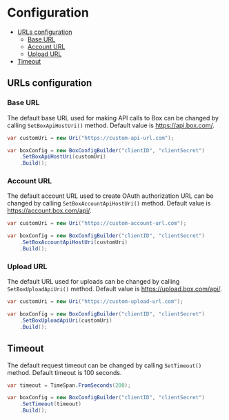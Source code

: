 Configuration
=============

- [URLs configuration](#urls-configuration)
  - [Base URL](#base-url)
  - [Account URL](#token-url)
  - [Upload URL](#upload-url)
- [Timeout](#timeout)

URLs configuration
------------------

### Base URL
The default base URL used for making API calls to Box can be changed by calling `SetBoxApiHostUri()` method. Default value is https://api.box.com/.

```c#
var customUri = new Uri("https://custom-api-url.com");

var boxConfig = new BoxConfigBuilder("clientID", "clientSecret")
    .SetBoxApiHostUri(customUri)
    .Build();
```

### Account URL
The default account URL used to create OAuth authorization URL can be changed by calling `SetBoxAccountApiHostUri()` method. Default value is https://account.box.com/api/.

```c#
var customUri = new Uri("https://custom-account-url.com");

var boxConfig = new BoxConfigBuilder("clientID", "clientSecret")
    .SetBoxAccountApiHostUri(customUri)
    .Build();
```

### Upload URL
The default URL used for uploads can be changed by calling `SetBoxUploadApiUri()` method. Default value is https://upload.box.com/api/.

```c#
var customUri = new Uri("https://custom-upload-url.com");

var boxConfig = new BoxConfigBuilder("clientID", "clientSecret")
    .SetBoxUploadApiUri(customUri)
    .Build();
```

Timeout
-------

The default request timeout can be changed by calling `SetTimeout()` method. Default timeout is 100 seconds.

```c#
var timeout = TimeSpan.FromSeconds(200);

var boxConfig = new BoxConfigBuilder("clientID", "clientSecret")
    .SetTimeout(timeout)
    .Build();
```